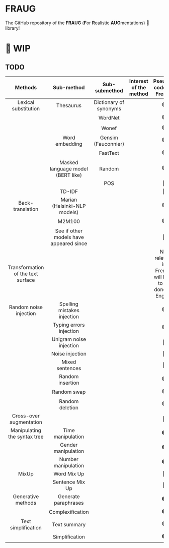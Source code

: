 # FRAUG
The GitHub repository of the **FRAUG** (**F**or **R**ealistic **AUG**mentations)  🐸 library! 

# 🚧 WIP 

## TODO

|Methods|Sub-method|Sub-submethod|Interest of the method|Pseudo-code for French|Pseudo-code for multilingual|Rust|Example|
|:---:|:---:|:---:|:---:|:---:|:---:|:---:|:---:|
|Lexical substitution|Thesaurus|Dictionary of synonyms| |🟢|🔴|🔴|🔴|
| | |WordNet| |🟢|🔴|🔴|🔴|
| | |Wonef| |🟢|🔴|🔴|🔴|
| |Word embedding|Gensim (Fauconnier)| |🟢|🔴|🔴|🔴|
| | |FastText| |🟢|🔴|🔴|🔴|
| |Masked language model (BERT like)|Random| |🟢|🔴|🔴|🔴|
| | |POS| |🔴|🔴|🔴|🔴|
| |TD-IDF| | |🔴|🔴|🔴|🔴|
|Back-translation|Marian (Helsinki-NLP models)| | |🟢|🔴|🔴|🔴|
| |M2M100| | |🟢|🔴|🔴|🔴|
| |See if other models have appeared since| | |🔴|🔴|🔴|🔴|
|Transformation of the text surface| | | |Not relevant in French, will have to be done for English|🔴|🔴|🔴|
|Random noise injection|Spelling mistakes injection| | |🟢|🔴|🔴|🔴|
| |Typing errors injection| | |🟢|🔴|🔴|🔴|
| |Unigram noise injection| | |🔴|🔴|🔴|🔴|
| |Noise injection| | |🔴|🔴|🔴|🔴|
| |Mixed sentences| | |🔴|🔴|🔴|🔴|
| |Random insertion| | |🟢|🔴|🔴|🔴|
| |Random swap| | |🟢|🔴|🔴|🔴|
| |Random deletion| | |🟢|🔴|🔴|🔴|
|Cross-over augmentation| | | |🔴|🔴|🔴|🔴|
|Manipulating the syntax tree|Time manipulation| | |🟠|🔴|🔴|🔴|
| |Gender manipulation| | |🟠|🔴|🔴|🔴|
| |Number manipulation| | |🟠|🔴|🔴|🔴|
|MixUp|Word Mix Up| | |🔴|🔴|🔴|🔴|
| |Sentence Mix Up| | |🔴|🔴|🔴|🔴|
|Generative methods|Generate paraphrases| | |🟠|🔴|🔴|🔴|
| |Complexification| | |🟠|🔴|🔴|🔴|
|Text simplification|Text summary| | |🟢|🔴|🔴|🔴|
| |Simplification| | |🟠|🔴|🔴|🔴|
